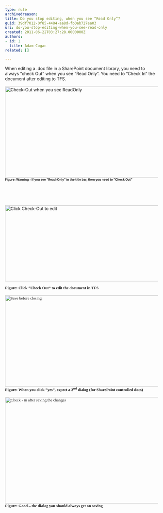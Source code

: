 ```yaml
---
type: rule
archivedreason: 
title: Do you stop editing, when you see “Read Only”?
guid: 39df7012-0f85-4484-aa8d-fb0ab727ea03
uri: do-you-stop-editing-when-you-see-read-only
created: 2011-06-22T03:27:28.0000000Z
authors:
- id: 1
  title: Adam Cogan
related: []

---
```




  <p style="margin&#58;0cm 0cm 0pt;">When editing a .doc file in a SharePoint document library, you need to always “check Out” when you see “Read Only”. You need to “Check In” the document after editing to TFS. </p>
<br>
<img style="width&#58;650px;height&#58;300px;" alt="Check-Out when you see ReadOnly" src="/SoftwareDevelopment/RulesToBetterSharePoint/PublishingImages/SharepointWord.jpg" /><br>
<p style="margin&#58;0cm 0cm 0pt;"><strong><font size="1">Figure&#58; Warning - If you see “Read-Only” in the title bar, then you need to “Check Out”</font></strong></p>

<br><excerpt class='endintro'></excerpt><br>

  <br>
<img style="width&#58;650px;height&#58;250px;" alt="Click Check-Out to edit" src="/SoftwareDevelopment/RulesToBetterSharePoint/PublishingImages/SharepointWord1.jpg" /><br>
<p><font face="Calibri"><font size="2"><font face="Times New Roman"><strong>Figure&#58; Click “Check Out” to edit the document in TFS</strong></font><br>
<br>
<img style="width&#58;650px;height&#58;300px;" alt="Save before closing" src="/SoftwareDevelopment/RulesToBetterSharePoint/PublishingImages/SharepointWord2.jpg" /><br>
</font><font face="Calibri"><font size="2"><font face="Times New Roman"><strong>Figure&#58; When you click “yes”, expect a 2<sup>nd</sup> dialog (for SharePoint controlled docs)</strong></font><br>
<br>
<img style="width&#58;650px;height&#58;350px;" alt="Check - in after saving the changes" src="/SoftwareDevelopment/RulesToBetterSharePoint/PublishingImages/SharepointWord3.jpg" /><br>
</font></font></font><font size="2" face="Times New Roman"><strong>Figure&#58; Good – the dialog you should always get on saving</strong></font></p>



